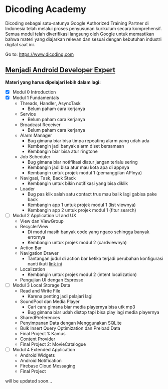 # Dicoding Academy
Dicoding sebagai satu-satunya Google Authorized Training Partner di Indonesia telah melalui proses penyusunan kurikulum secara komprehensif. Semua modul telah diverifikasi langsung oleh Google untuk memastikan bahwa materi yang diajarkan relevan dan sesuai dengan kebutuhan industri digital saat ini.

Go to: https://www.dicoding.com

## [Menjadi Android Developer Expert](https://www.dicoding.com/academies/14/)

__Materi yang harus dipelajari lebih dalam lagi:__

- [x] Modul 0 Introduction
- [x] Modul 1 Fundamentals
	* Threads, Handler, AsyncTask
		* Belum paham cara kerjanya
	* Service
		* Belum paham cara kerjanya
	* Broadcast Receiver
		* Belum paham cara kerjanya
	* Alarm Manager
		* Bug gimana biar bisa timpa repeating alarm yang udah ada
		* Kembangin jadi banyak alarm diset bersamaan
		* Kembangin biar bisa atur ringtone
	* Job Scheduler
		* Bug gimana biar notifikasi diatur jangan terlalu sering
		* Kembangin jadi bisa atur mau kota apa di appnya
		* Kembangin untuk projek modul 1 (pemanggilan APInya)
	* Navigasi, Task, Back Stack
		* Kembangin untuk bikin notifikasi yang bisa diklik
	* Loader
		* Bug pas klik salah satu contact trus mau balik lagi gabisa pake back
		* Kembangin app 1 untuk projek modul 1 (list viewnya)
		* Kembangin app 2 untuk projek modul 1 (fitur search)
- [ ] Modul 2 Application UI and UX
	* View dan ViewGroup
	* RecyclerView
		* Di modul masih banyak code yang ngaco sehingga banyak errornya
		* Kembangin untuk projek modul 2 (cardviewnya)
	* Action Bar
	* Navigation Drawer
		* Tantangan judul di action bar ketika terjadi perubahan konfigurasi nanti ikuti [link ini](https://github.com/dicodingacademy/a14-made-labs2/tree/master/04.Navigation/MyNavigationDrawer)
	* Localization
		* Kembangin untuk projek modul 2 (intent localization)
	* Pengujian UI dengan Espresso
- [ ] Modul 3 Local Storage Data
	* Read and Write File
		* Karena penting jadi pelajari lagi
	* SoundPool dan Media Player
		* Cari cara gimana biar media playernya bisa utk mp3
		* Bug gimana biar udah distop tapi bisa play lagi media playernya
	* SharedPreferences
	* Penyimpanan Data dengan Menggunakan SQLite
	* Bulk Insert Query Optimization dan Preload Data
	* Final Project 1: Kamus
	* Content Provider
	* Final Project 2: MovieCatalogue
- [ ] Modul 4 Extended Application
	* Android Widgets
	* Android Notification
	* Firebase Cloud Messaging
	* Final Project

will be updated soon...


